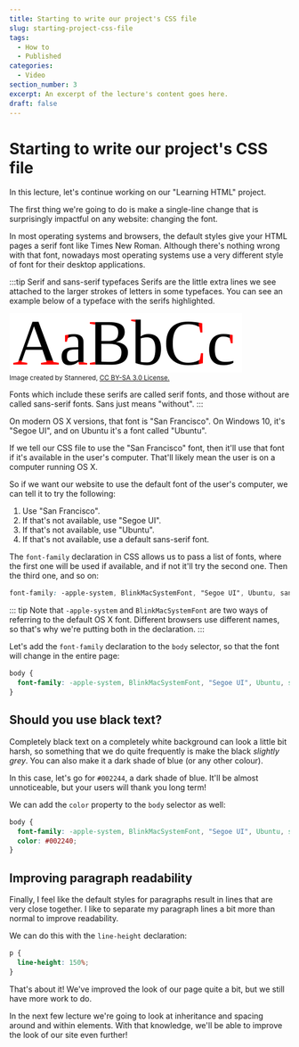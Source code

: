 ```yaml
---
title: Starting to write our project's CSS file
slug: starting-project-css-file
tags:
  - How to
  - Published
categories:
  - Video
section_number: 3
excerpt: An excerpt of the lecture's content goes here.
draft: false
---
```


# Starting to write our project's CSS file

In this lecture, let's continue working on our "Learning HTML" project.

The first thing we're going to do is make a single-line change that is surprisingly impactful on any website: changing the font.

In most operating systems and browsers, the default styles give your HTML pages a serif font like Times New Roman. Although there's nothing wrong with that font, nowadays most operating systems use a very different style of font for their desktop applications.

:::tip Serif and sans-serif typefaces
Serifs are the little extra lines we see attached to the larger strokes of letters in some typefaces. You can see an example below of a typeface with the serifs highlighted.

![A typeface with the serifs highlighted in red.](./assets/Serif_and_sans-serif_03.svg)
<small style="display: block;">Image created by Stannered, <a href="https://creativecommons.org/licenses/by-sa/3.0/">CC BY-SA 3.0 License.</a></small>

Fonts which include these serifs are called serif fonts, and those without are called sans-serif fonts. Sans just means "without".
:::

On modern OS X versions, that font is "San Francisco". On Windows 10, it's "Segoe UI", and on Ubuntu it's a font called "Ubuntu".

If we tell our CSS file to use the "San Francisco" font, then it'll use that font if it's available in the user's computer. That'll likely mean the user is on a computer running OS X.

So if we want our website to use the default font of the user's computer, we can tell it to try the following:

1) Use "San Francisco".
2) If that's not available, use "Segoe UI".
3) If that's not available, use "Ubuntu".
4) If that's not available, use a default sans-serif font.

The `font-family` declaration in CSS allows us to pass a list of fonts, where the first one will be used if available, and if not it'll try the second one. Then the third one, and so on:

```css
font-family: -apple-system, BlinkMacSystemFont, "Segoe UI", Ubuntu, sans-serif
```

::: tip
Note that `-apple-system` and `BlinkMacSystemFont` are two ways of referring to the default OS X font. Different browsers use different names, so that's why we're putting both in the declaration.
:::

Let's add the `font-family` declaration to the `body` selector, so that the font will change in the entire page:

```css
body {
  font-family: -apple-system, BlinkMacSystemFont, "Segoe UI", Ubuntu, sans-serif;
}
```

## Should you use black text?

Completely black text on a completely white background can look a little bit harsh, so something that we do quite frequently is make the black _slightly grey_. You can also make it a dark shade of blue (or any other colour).

In this case, let's go for `#002244`, a dark shade of blue. It'll be almost unnoticeable, but your users will thank you long term!

We can add the `color` property to the `body` selector as well:

```css
body {
  font-family: -apple-system, BlinkMacSystemFont, "Segoe UI", Ubuntu, sans-serif;
  color: #002240;
}
```

## Improving paragraph readability

Finally, I feel like the default styles for paragraphs result in lines that are very close together. I like to separate my paragraph lines a bit more than normal to improve readability.

We can do this with the `line-height` declaration:

```css
p {
  line-height: 150%;
}
```

That's about it! We've improved the look of our page quite a bit, but we still have more work to do.

In the next few lecture we're going to look at inheritance and spacing around and within elements. With that knowledge, we'll be able to improve the look of our site even further!